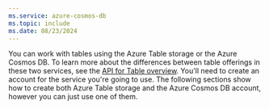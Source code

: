 ```yaml
---
ms.service: azure-cosmos-db
ms.topic: include
ms.date: 08/23/2024
---
```

You can work with tables using the Azure Table storage or the Azure Cosmos DB. To learn more about the differences between table offerings in these two services, see the [API for Table overview](../table/introduction.md). You'll need to create an account for the service you're going to use. The following sections show how to create both Azure Table storage and the Azure Cosmos DB account, however you can just use one of them. 

